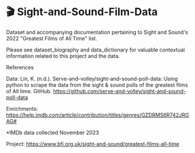 # 🎬 Sight-and-Sound-Film-Data
Dataset and accompanying documentation pertaining to Sight and Sound's 2022 "Greatest Films of All Time" list.

Please see dataset_biography and data_dictionary for valuable contextual information related to this project and the data. 

References

Data: Lin, K. (n.d.). Serve-and-volley/sight-and-sound-poll-data: Using python to scrape the data from the sight &amp; sound polls of the greatest films of All time. GitHub. https://github.com/serve-and-volley/sight-and-sound-poll-data 

Enrichments: https://help.imdb.com/article/contribution/titles/genres/GZDRMS6R742JRGAG#

*IMDb data collected November 2023

Project: https://www.bfi.org.uk/sight-and-sound/greatest-films-all-time







